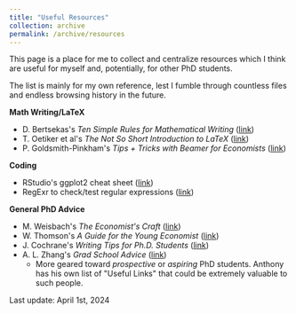 ```yaml
---
title: "Useful Resources"
collection: archive
permalink: /archive/resources
---
```


This page is a place for me to collect and centralize resources which I think are useful for myself and, potentially, for other PhD students.

The list is mainly for my own reference, lest I fumble through countless files and endless browsing history in the future.

__Math Writing/LaTeX__
- D. Bertsekas's _Ten Simple Rules for Mathematical Writing_ (<a href="https://www.robots.ox.ac.uk/~PHST/Style/Ten_Rules.pdf" target="_blank">link</a>)
- T. Oetiker et al's _The Not So Short Introduction to LaTeX_ (<a href="https://tobi.oetiker.ch/lshort/lshort.pdf" target="_blank">link</a>)
- P. Goldsmith-Pinkham's _Tips + Tricks with Beamer for Economists_ (<a href="https://paulgp.github.io/beamer_tips.html" target="_blank">link</a>)

__Coding__
- RStudio's ggplot2 cheat sheet (<a href="https://rstudio.github.io/cheatsheets/data-visualization.pdf" target="_blank">link</a>)
- RegExr to check/test regular expressions (<a href="https://regexr.com/" target="_blank">link</a>)

__General PhD Advice__
- M. Weisbach's _The Economist's Craft_ (<a href="https://u.osu.edu/weisbach.2/a-field-guide-to-economics/" target="_blank">link</a>)
- W. Thomson's _A Guide for the Young Economist_ (<a href="https://mitpress.mit.edu/9780262700795/a-guide-for-the-young-economist/" target="_blank">link</a>)
- J. Cochrane's _Writing Tips for Ph.D. Students_ (<a href="https://static1.squarespace.com/static/5e6033a4ea02d801f37e15bb/t/5eda74919c44fa5f87452697/1591374993570/phd_paper_writing.pdf" target="_blank">link</a>)
- A. L. Zhang's _Grad School Advice_ (<a href="https://anthonyleezhang.github.io/gradschooladvice.html" target="_blank">link</a>)
  - More geared toward _prospective_ or _aspiring_ PhD students. Anthony has his own list of "Useful Links" that could be extremely valuable to such people.

Last update: April 1st, 2024
